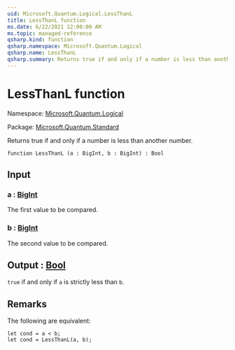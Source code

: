 ```yaml
---
uid: Microsoft.Quantum.Logical.LessThanL
title: LessThanL function
ms.date: 6/22/2021 12:00:00 AM
ms.topic: managed-reference
qsharp.kind: function
qsharp.namespace: Microsoft.Quantum.Logical
qsharp.name: LessThanL
qsharp.summary: Returns true if and only if a number is less than another number.
---
```


# LessThanL function

Namespace: [Microsoft.Quantum.Logical](xref:Microsoft.Quantum.Logical)

Package: [Microsoft.Quantum.Standard](https://nuget.org/packages/Microsoft.Quantum.Standard)


Returns true if and only if a number is less than another number.

```qsharp
function LessThanL (a : BigInt, b : BigInt) : Bool
```


## Input

### a : [BigInt](xref:microsoft.quantum.qsharp.valueliterals#bigint-literals)

The first value to be compared.


### b : [BigInt](xref:microsoft.quantum.qsharp.valueliterals#bigint-literals)

The second value to be compared.



## Output : [Bool](xref:microsoft.quantum.qsharp.valueliterals#bool-literals)

`true` if and only if `a` is strictly less than `b`.

## Remarks

The following are equivalent:```qsharplet cond = a < b;let cond = LessThanL(a, b);```